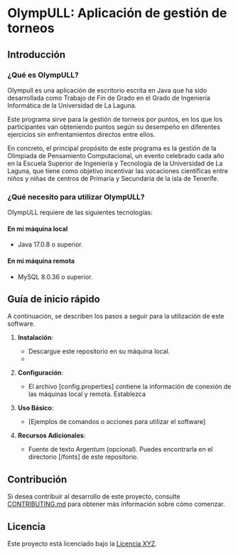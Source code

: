 # OlympULL: Aplicación de gestión de torneos

## Introducción

### ¿Qué es OlympULL?
Olympull es una aplicación de escritorio escrita en Java que ha sido desarrollada como Trabajo de Fin de Grado en el Grado de Ingeniería Informática de la Universidad de La Laguna.

Este programa sirve para la gestión de torneos por puntos, en los que los participantes van obteniendo puntos según su desempeño en diferentes ejercicios sin enfrentamientos directos entre ellos.

En concreto, el principal propósito de este programa es la gestión de la Olimpiada de Pensamiento Computacional, un evento celebrado cada año en la Escuela Superior de Ingeniería y Tecnología de la Universidad de La Laguna, que tiene como objetivo incentivar las vocaciones científicas entre niños y niñas de centros de Primaria y Secundaria de la isla de Tenerife.

### ¿Qué necesito para utilizar OlympULL?
OlympULL requiere de las siguientes tecnologías:
#### En mi máquina local
* Java 17.0.8 o superior.


#### En mi máquina remota
* MySQL 8.0.36 o superior.

## Guía de inicio rápido
A continuación, se describen los pasos a seguir para la utilización de este software.

1. **Instalación**:
   - Descargue este repositorio en su máquina local.
   - 

2. **Configuración**:
   - El archivo [config.properties] contiene la información de conexión de las máquinas local y remota. Establezca 

3. **Uso Básico**:
   - [Ejemplos de comandos o acciones para utilizar el software]

4. **Recursos Adicionales**:
   - Fuente de texto Argentum (opcional). Puedes encontrarla en el directorio [/fonts] de este repositorio.

## Contribución

Si desea contribuir al desarrollo de este proyecto, consulte [CONTRIBUTING.md](CONTRIBUTING.md) para obtener más información sobre cómo comenzar.

## Licencia

Este proyecto está licenciado bajo la [Licencia XYZ](LICENSE.md).
